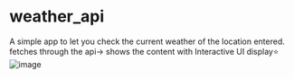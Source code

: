 # weather_api
A simple app to let you check the current weather of the location entered.
fetches through the api-> shows the content 
with Interactive UI display⭐
![image](https://user-images.githubusercontent.com/54199328/124385165-443d5a80-dcf2-11eb-9c9b-16cf1c88b64d.png)

